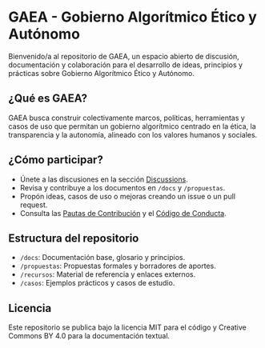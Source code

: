 # GAEA - Gobierno Algorítmico Ético y Autónomo

Bienvenido/a al repositorio de GAEA, un espacio abierto de discusión, documentación y colaboración para el desarrollo de ideas, principios y prácticas sobre Gobierno Algorítmico Ético y Autónomo.

## ¿Qué es GAEA?

GAEA busca construir colectivamente marcos, políticas, herramientas y casos de uso que permitan un gobierno algorítmico centrado en la ética, la transparencia y la autonomía, alineado con los valores humanos y sociales.

## ¿Cómo participar?

- Únete a las discusiones en la sección [Discussions](../../discussions).
- Revisa y contribuye a los documentos en `/docs` y `/propuestas`.
- Propón ideas, casos de uso o mejoras creando un issue o un pull request.
- Consulta las [Pautas de Contribución](CONTRIBUTING.md) y el [Código de Conducta](CODE_OF_CONDUCT.md).

## Estructura del repositorio

- `/docs`: Documentación base, glosario y principios.
- `/propuestas`: Propuestas formales y borradores de aportes.
- `/recursos`: Material de referencia y enlaces externos.
- `/casos`: Ejemplos prácticos y casos de estudio.

## Licencia

Este repositorio se publica bajo la licencia MIT para el código y Creative Commons BY 4.0 para la documentación textual.
